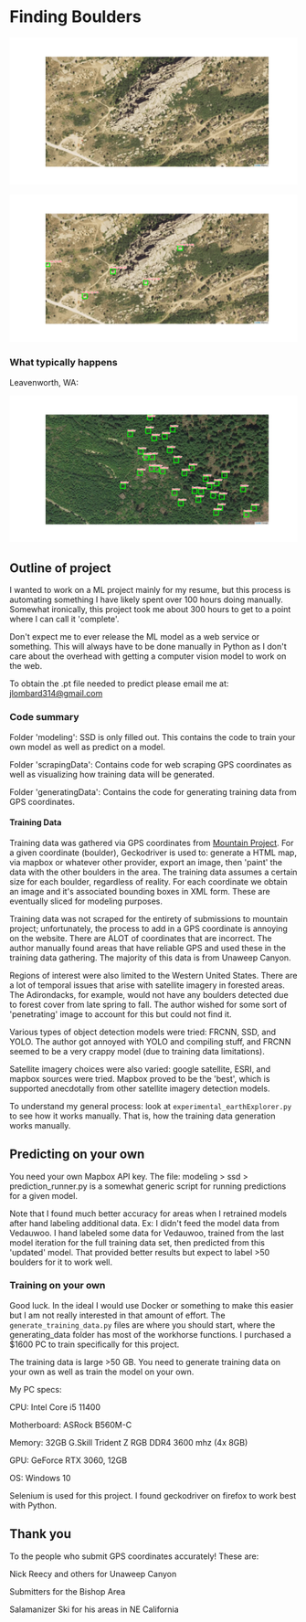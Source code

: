 # Finding Boulders

![Original](assets/vedauwoo_start.png)

![Final](assets/vedauwoo_complete_ex.png)

### What typically happens

Leavenworth, WA:

![alt text](assets/bad%20boi.png)


## Outline of project

I wanted to work on a ML project mainly for my resume, but this process is automating
something I have likely spent over 100 hours doing manually. Somewhat ironically,
this project took me about 300 hours to get to a point where I can call it 'complete'.

Don't expect me to ever release the ML model as a web service or something. This will always
have to be done manually in Python as I don't care about the overhead with getting a computer
vision model to work on the web.

To obtain the .pt file needed to predict please email me at: jlombard314@gmail.com

### Code summary

Folder 'modeling': SSD is only filled out. This contains the code to train your own model
as well as predict on a model.

Folder 'scrapingData': Contains code for web scraping GPS coordinates as well as
visualizing how training data will be generated.

Folder 'generatingData': Contains the code for generating training data from GPS
coordinates.

#### Training Data

Training data was gathered via GPS coordinates from [Mountain Project](https://www.mountainproject.com/).
For a given coordinate (boulder), Geckodriver is used to: generate a HTML map, via mapbox or whatever other provider,
export an image, then 'paint' the data with the other boulders in the area. The training data
assumes a certain size for each boulder, regardless of reality. For each coordinate we obtain
an image and it's associated bounding boxes in XML form. These are eventually sliced for modeling
purposes.

Training data was not scraped for the entirety of submissions to mountain project; unfortunately,
the process to add in a GPS coordinate is annoying on the website. There are ALOT of coordinates
that are incorrect. The author manually found areas that have reliable GPS 
and used these in the training data gathering. The majority of this data is from Unaweep Canyon.

Regions of interest were also limited to the Western United States. There are a lot of temporal issues
that arise with satellite imagery in forested areas. The Adirondacks, for example, would not have any
boulders detected due to forest cover from late spring to fall. The author wished for some sort of
'penetrating' image to account for this but could not find it.

Various types of object detection models were tried: FRCNN, SSD, and YOLO. The author got annoyed with YOLO
and compiling stuff, and FRCNN seemed to be a very crappy model (due to training data limitations).

Satellite imagery choices were also varied: google satellite, ESRI, and mapbox sources were tried.
Mapbox proved to be the 'best', which is supported anecdotally from other satellite imagery detection models.

To understand my general process: look at `experimental_earthExplorer.py` to see how it works manually. That is,
how the training data generation works manually.

## Predicting on your own

You need your own Mapbox API key. The file: modeling > ssd > prediction_runner.py
is a somewhat generic script for running predictions for a given model. 

Note that I found much better accuracy for areas when I retrained models after hand labeling
additional data. Ex: I didn't feed the model data from Vedauwoo. I hand labeled some data
for Vedauwoo, trained from the last model iteration for the full training data set, then predicted
from this 'updated' model. That provided better results but expect to label >50 boulders for it
to work well.

### Training on your own

Good luck. In the ideal I would use Docker or something to make this easier but
I am not really interested in that amount of effort. The `generate_training_data.py`
files are where you should start, where the generating_data folder has most of the
workhorse functions. I purchased a $1600 PC to train specifically for this project.

The training data is large >50 GB. You need to generate training data on your own as well
as train the model on your own.

My PC specs:

CPU: Intel Core i5 11400

Motherboard: ASRock B560M-C

Memory: 32GB G.Skill Trident Z RGB DDR4 3600 mhz (4x 8GB)

GPU: GeForce RTX 3060, 12GB

OS: Windows 10

Selenium is used for this project. I found geckodriver on firefox to work best
with Python.

## Thank you

To the people who submit GPS coordinates accurately! These are:

Nick Reecy and others for Unaweep Canyon

Submitters for the Bishop Area

Salamanizer Ski for his areas in NE California
